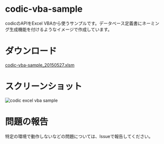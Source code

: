# codic-vba-sample
codicのAPIをExcel VBAから使うサンプルです。データベース定義書にネーミング生成機能を付けるようなイメージで作成しています。

# ダウンロード

[codic-vba-sample_20150527.xlsm](https://github.com/kenji-namba/codic-vba-sample/raw/master/codic-vba-sample_20150527.xlsm)

# スクリーンショット
![codic excel vba sample](https://codic.jp/external/github/excel_sample.png)

# 問題の報告
特定の環境で動作しないなどの問題については、Issueで報告してください。
